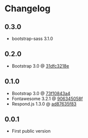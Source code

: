 # Changelog

## 0.3.0

* bootstrap-sass 3.1.0

## 0.2.0

* Bootstrap 3.0 @ [31dfc3218e](https://github.com/twbs/bootstrap/commit/31dfc3218e4aafca3a3963a632a22ee018362c00)

## 0.1.0

* Bootstrap 3.0 @ [73f10843a4](https://github.com/twbs/bootstrap/commit/73f10843a487ee94bed755ecfd7c853cb657bf38)
* Fontawesome 3.2.1 @ [906345058f](https://github.com/FortAwesome/Font-Awesome/commit/906345058f738c2b931f89754a319ed108e17bd8)
* Respond.js 1.3.0 @ [ad87635f83](https://github.com/scottjehl/Respond/commit/ad87635f83f8b811e1da53c082325a4b35960771)

## 0.0.1

* First public version
